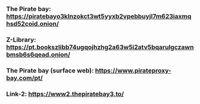 ### The Pirate bay: https://piratebayo3klnzokct3wt5yyxb2vpebbuyjl7m623iaxmqhsd52coid.onion/
### Z-Library: https://pt.bookszlibb74ugqojhzhg2a63w5i2atv5bqarulgczawnbmsb6s6qead.onion/

### The Pirate bay (surface web): https://www.pirateproxy-bay.com/pt/
### Link-2: https://www2.thepiratebay3.to/
